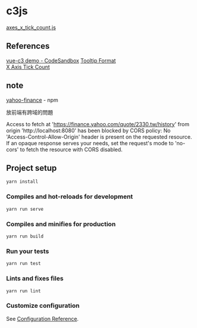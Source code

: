 # c3js

[axes_x_tick_count.js](https://c3js.org/samples/axes_x_tick_count.html)

## References

[vue-c3 demo - CodeSandbox](https://codesandbox.io/s/w026o6xy7l)
[Tooltip Format](https://c3js.org/samples/tooltip_format.html)  
[X Axis Tick Count](https://c3js.org/samples/axes_x_tick_count.html)  

## note

[yahoo-finance](https://www.npmjs.com/package/yahoo-finance) - npm

放前端有跨域的問題

Access to fetch at 'https://finance.yahoo.com/quote/2330.tw/history' from origin 'http://localhost:8080' has been blocked by CORS policy: No 'Access-Control-Allow-Origin' header is present on the requested resource. If an opaque response serves your needs, set the request's mode to 'no-cors' to fetch the resource with CORS disabled.

## Project setup
```
yarn install
```

### Compiles and hot-reloads for development
```
yarn run serve
```

### Compiles and minifies for production
```
yarn run build
```

### Run your tests
```
yarn run test
```

### Lints and fixes files
```
yarn run lint
```

### Customize configuration
See [Configuration Reference](https://cli.vuejs.org/config/).
